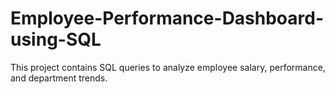 # Employee-Performance-Dashboard-using-SQL
This project contains SQL queries to analyze employee salary, performance, and department trends.
